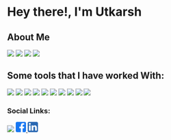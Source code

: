 
 <h1>Hey there!, I'm Utkarsh</h1>
 <h2> About Me</h2>
 <p>
 <img src="https://img.shields.io/badge/Age-20-blue?style=for-the-badge&logo=appveyor">
 <img src="https://img.shields.io/badge/Lives%20in-Karnataka%2C%20India-green?style=for-the-badge&logo=appveyor">
 <img src="https://img.shields.io/badge/Studying%20at-National%20Institute%20Of%20Technology%2C%20Karnataka-blue?style=for-the-badge&logo=appveyor">
 <img src="https://img.shields.io/badge/Branch-Electronics%20and%20Communication%20Engineering-red?style=for-the-badge&logo=appveyor">
 <ul>
  
  </ul>
</p>
<h2>Some tools that I have worked With:</h2>
<p>
<img width ="36px" src="https://img.icons8.com/color/48/000000/amazon-web-services.png"/>
<img width ="36px" src="https://img.icons8.com/color/48/000000/c-plus-plus-logo.png"/>
<img width ="36px" src="https://img.icons8.com/color/48/000000/javascript--v2.png"/>
<img width ="36px" src="https://img.icons8.com/color/40/000000/css-filetype.png"/>
<img width ="36px" src="https://img.icons8.com/color/50/000000/linux--v2.png"/>
<img width ="36px" src="https://img.icons8.com/color/50/000000/c-sharp-logo.png"/>
<img width ="36px" src="https://img.icons8.com/color/48/000000/html-5--v1.png"/>
<img width ="36px" src="https://img.icons8.com/fluent/48/000000/visual-basic.png"/>
<img width ="36px" src="https://img.icons8.com/color/48/000000/c-programming.png"/>
<img width ="36px" src="https://img.icons8.com/color/48/000000/visual-studio-2019.png"/>
 </p>
 <h3>Social Links:</h3>

 <a href="https://www.youtube.com/channel/UCTA5vSw4kZs04TqCw6nDAMg"> <img src="https://img.shields.io/youtube/channel/views/UCTA5vSw4kZs04TqCw6nDAMg?style=social?style=for-the-badge&logo=appveyor"></a>
 <a href="https://www.facebook.com/utkar5hM/"> <img width ="24px" src="https://github.com/Utkar5hM/Utkar5hM/raw/main/facebook.png" ></a><a href="https://www.linkedin.com/in/utkarsh-m-54256b132/"> <img width ="24px" src="https://github.com/Utkar5hM/Utkar5hM/raw/main/linkedin.png" ></a>
 
 
